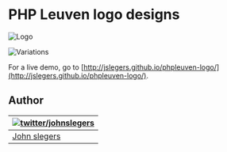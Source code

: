 # PHP Leuven logo designs

![Logo](http://jslegers.github.io/phpleuven-logo/logo.png)

![Variations](http://jslegers.github.io/phpleuven-logo/variations.png)

For a live demo, go to [http://jslegers.github.io/phpleuven-logo/](http://jslegers.github.io/phpleuven-logo/).

## Author

| [![twitter/johnslegers](https://en.gravatar.com/avatar/bf4cc94221382810233575862875e687?s=70)](http://twitter.com/johnslegers "Follow @johnslegers on Twitter") |
|---|
| [John slegers](http://www.johnslegers.com/) |

